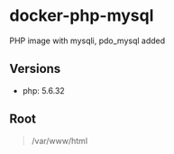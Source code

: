 # docker-php-mysql

PHP image with mysqli, pdo_mysql added

## Versions

- php: 5.6.32

## Root

> /var/www/html
